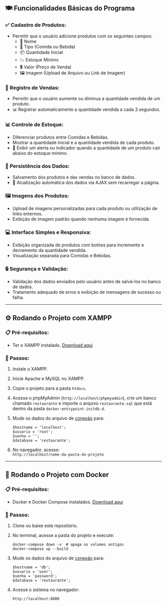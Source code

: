 ## 🍽️ Funcionalidades Básicas do Programa

### ✅ Cadastro de Produtos:
- Permitir que o usuário adicione produtos com os seguintes campos:
  - 📌 Nome
  - 📂 Tipo (Comida ou Bebida)
  - 📦 Quantidade Inicial
  - 📉 Estoque Mínimo
  - 💲 Valor (Preço de Venda)
  - 🖼️ Imagem (Upload de Arquivo ou Link de Imagem)

### 💸 Registro de Vendas:
- Permitir que o usuário aumente ou diminua a quantidade vendida de um produto.
- 📊 Registrar automaticamente a quantidade vendida a cada 3 segundos.

### 📊 Controle de Estoque:
- Diferenciar produtos entre Comidas e Bebidas.
- Mostrar a quantidade inicial e a quantidade vendida de cada produto.
- 🚨 Exibir um alerta ou indicador quando a quantidade de um produto cair abaixo do estoque mínimo.

### 💾 Persistência dos Dados:
- Salvamento dos produtos e das vendas no banco de dados.
- 🔄 Atualização automática dos dados via AJAX sem recarregar a página.

### 🖼️ Imagens dos Produtos:
- Upload de imagens personalizadas para cada produto ou utilização de links externos.
- Exibição de imagem padrão quando nenhuma imagem é fornecida.

### 💻 Interface Simples e Responsiva:
- Exibição organizada de produtos com botões para incremento e decremento da quantidade vendida.
- Visualização separada para Comidas e Bebidas.

### 🔒 Segurança e Validação:
- Validação dos dados enviados pelo usuário antes de salvá-los no banco de dados.
- Tratamento adequado de erros e exibição de mensagens de sucesso ou falha.

---

## ⚙️ Rodando o Projeto com XAMPP

### 📋 Pré-requisitos:
- Ter o XAMPP instalado. [Download aqui](https://www.apachefriends.org/pt_br/index.html)

### 🚀 Passos:
1. Instale o XAMPP.
2. Inicie Apache e MySQL no XAMPP.
3. Copie o projeto para a pasta `htdocs`.
4. Acesse o phpMyAdmin (`http://localhost/phpmyadmin`), crie um banco chamado `restaurante` e importe o arquivo `restaurante.sql` que está dentro da pasta `docker-entrypoint-initdb.d`.
5. Mude os dados do arquivo de [conexão](./www/conexao.php) para:

   ``` 
   $hostname = 'localhost';
   $usuario = 'root';
   $senha = '';
   $database = 'restaurante';
   ```

6. No navegador, acesse:  
   `http://localhost/nome-da-pasta-do-projeto`

---

## 🐳 Rodando o Projeto com Docker

### 📋 Pré-requisitos:
- Docker e Docker Compose instalados. [Download aqui](https://www.docker.com/products/docker-desktop)

### 🚀 Passos:
1. Clone ou baixe este repositório.
2. No terminal, acesse a pasta do projeto e execute:
   ```
   docker-compose down -v  # apaga os volumes antigos
   docker-compose up --build
   ```
5. Mude os dados do arquivo de [conexão](./www/conexao.php) para:

   ``` 
   $hostname = 'db';
   $usuario = 'user';
   $senha = 'password';
   $database = 'restaurante';
   ```

3. Acesse o sistema no navegador:

   ```http://localhost:8080```

